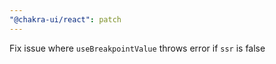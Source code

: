 ```yaml
---
"@chakra-ui/react": patch
---
```


Fix issue where `useBreakpointValue` throws error if `ssr` is false
